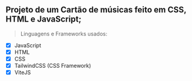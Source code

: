 ## Projeto de um Cartão de músicas feito em CSS, HTML e JavaScript;
> Linguagens e Frameworks usados:
- [x] JavaScript
- [x] HTML
- [x] CSS
- [x] TailwindCSS (CSS Framework)
- [x] ViteJS 
